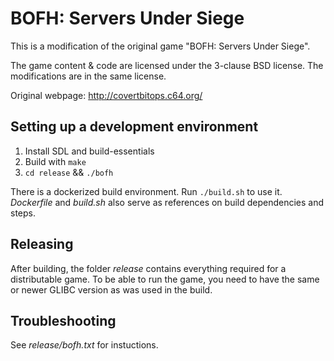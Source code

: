 # BOFH: Servers Under Siege

This is a modification of the original game "BOFH: Servers Under Siege".

The game content & code are licensed under the 3-clause BSD license.
The modifications are in the same license.

Original webpage: http://covertbitops.c64.org/

## Setting up a development environment

1. Install SDL and build-essentials
1. Build with `make`
1. `cd release` && `./bofh`

There is a dockerized build environment.
Run `./build.sh` to use it.
*Dockerfile* and *build.sh* also serve as references on build dependencies and steps.

## Releasing

After building, the folder *release* contains everything required for a distributable game.
To be able to run the game,
you need to have the same or newer GLIBC version as was used in the build.

## Troubleshooting

See *release/bofh.txt* for instuctions.
